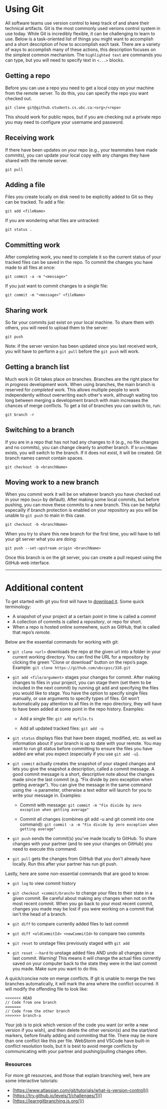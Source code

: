 # Using Git

All software teams use version control to keep track of and share their technical artifacts. Git is the most commonly used verions control system in use today. While Git is incredibly flexible, it can be challenging to learn to use. Below is a task-oriented list of things you might want to accomplish and a short description of how to accomplish each task. There are a variety of ways to accomplish many of these actions, this description focuses on the simplest common mechanism. The `highlighted text` are commands you can type, but you will need to specify text in `<...>` blocks.

## Getting a repo

Before you can use a repo you need to get a local copy on your machine from the remote server. To do this, you can specify the repo you want checked out.

`git clone git@github.students.cs.ubc.ca:<org>/<repo>`

This should work for public repos, but if you are checking out a private repo you may need to configure your username and password.

## Receiving work

If there have been updates on your repo (e.g., your teammates have made commits), you can update your local copy with any changes they have shared with the remote server.

`git pull` 

## Adding a file

Files you create locally on disk need to be explicitly added to Git so they can be tracked. To add a file:

`git add <fileName>`

If you are wondering what files are untracked:

`git status .`

## Committing work

After completing work, you need to complete it so the current status of your tracked files can be saved in the repo. To commit the changes you have made to all files at once:

`git commit -a -m "<message>"`

If you just want to commit changes to a single file:

`git commit -m "<message>" <fileName>`

## Sharing work

So far your commits just exist on your local machine. To share them with others, you will need to upload them to the server:

`git push`

Note: if the server version has been updated since you last received work, you will have to perform a `git pull` before the `git push` will work.

## Getting a branch list

Much work in Git takes place on branches. Branches are the right place for _in progress_ development work. When using branches, the main branch is reserved for _completed_ work. This allows multiple people to work independently without overwriting each other's work, although waiting too long between merging a development branch with main increases the chances of merge conflicts. To get a list of branches you can switch to, run:

`git branch -r`

## Switching to a branch

If you are in a repo that has not had any changes to it (e.g., no file changes and no commits), you can change cleanly to another branch. If `branchName` exists, you will switch to the branch. If it does not exist, it will be created. Git branch names cannot contain spaces.

`git checkout -b <branchName>`

## Moving work to a new branch

When you commit work it will be on whatever branch you have checked out in your repo (`main` by default). After making some local commits, but before pushing, you can move these commits to a new branch. This can be helpful especailly if branch protection is enabled on your repository as you will be unable to `git push` to main in this case.

`git checkout -b <branchName>`

When you try to share this new branch for the first time, you will have to tell your git server what you are doing:

`git push --set-upstream origin <branchName>`

Once this branch is on the git server, you can create a pull request using the GitHub web interface.

---

# Additional content

<!-- Adapted from https://docs.google.com/document/d/e/2PACX-1vRLGZg6A7OvuG-lVngMkQNBkj1V9yOStxGGWtUFUpOXKmTSkBTbU4k_pp8NlXrZlxKnLX1PU3RY58Vm/pub -->

To get started with git you first will have to [download it](https://git-scm.com/book/en/v2/Getting-Started-Installing-Git). Some quick terminology:

  - A snapshot of your project at a certain point in time is called a _commit_
  - A collection of commits is called a _repository_, or repo for short.
  - When a repo is hosted online somewhere, such as GitHub, that is called that repo’s _remote_.

Below are the essential commands for working with git:

  - `git clone <url>` downloads the repo at the given url into a folder in your current working directory. You can find the URL for a repository by clicking the green "Clone or download" button on the repo’s page. Example: `git clone https://github.com/ubccpsc/310.git` 

  - `git add <file/argument>` stages your changes for commit. After making changes to files in your project, you can stage them (set them to be included in the next commit) by running git add and specifying the files you would like to stage. You have the option to specify single files manually, or use arguments to specify types of files.  Git won’t automatically pay attention to all files in the repo directory, they will have to have been added at some point in the repo history. Examples:

    - Add a single file: `git add myfile.ts`

    - Add all updated tracked files: `git add -u`

  - `git status` displays files that have been staged, modified, etc. as well as information about if your branch is up to date with your remote. You may want to run git status before committing to ensure the files you have added are what you expect (especially if you use `git add -u`).

  - `git commit` actually creates the snapshot of your staged changes and lets you give the snapshot a description, called a commit message. A good commit message is a short, descriptive note about the changes made since the last commit (e.g. “Fix divide by zero exception when getting average”). You can give the message in the same command using the `-m` parameter, otherwise a text editor will launch for you to write your message in. Examples:

    - Commit with message: `git commit -m "Fix divide by zero exception when getting average"`

    - Commit all changes (combines git add -u and git commit into one command): `git commit -a -m "Fix divide by zero exception when getting average"`

  - `git push` sends the commit(s) you've made locally to GitHub. To share changes with your partner (and to see your changes on GitHub) you need to execute this command. 

  - `git pull` gets the changes from GitHub that you don't already have locally. Run this after your partner has run git push.

Lastly, here are some non-essential commands that are good to know:

  - `git log` to view commit history

  - `git checkout <commit/branch>` to change your files to their state in a given commit. Be careful about making any changes when not on the most recent commit. When you go back to your most recent commit, changes you made may be lost if you were working on a commit that isn't the head of a branch.

  - `git diff` to compare currently added files to last commit

  - `git diff <oldCommitId> <newCommitId>` to compare two commits

  - `git reset` to unstage files previously staged with `git add`

  - `git reset --hard` to unstage added files AND undo all changes since last commit. Warning! This means it will change the actual files currently saved on your computer back to the state they were in the last commit you made. Make sure you want to do this.

A quick/concise note on merge conflicts. If git is unable to merge the two branches automatically, it will mark the area where the conflict occurred. It will modify the offending file to look like:

```
<<<<<<< HEAD
// Code from one branch
=======
// Code from the other branch
>>>>>>> branch-a
```
Your job is to pick which version of the code you want (or write a new version if you wish), and then delete the other version(s) and the start/end markers, before finally adding and commiting that file. There may be more than one conflict like this per file. WebStorm and VSCode have built-in conflict resolution tools, but it is best to avoid merge conflicts by communicating with your partner and pushing/pulling changes often.

### Resources

For more git resources, and those that explain branching well, here are some interactive tutorials:

  - [https://www.atlassian.com/git/tutorials/what-is-version-control]()
  - [https://try.github.io/levels/1/challenges/1]()
  - [https://learngitbranching.js.org/]()





